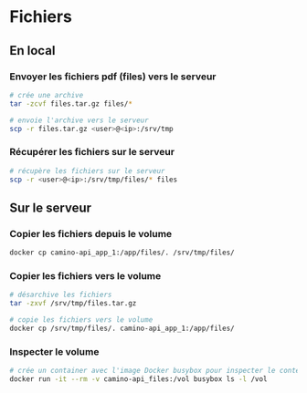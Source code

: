 # Fichiers

## En local

### Envoyer les fichiers pdf (files) vers le serveur

```sh
# crée une archive
tar -zcvf files.tar.gz files/*

# envoie l'archive vers le serveur
scp -r files.tar.gz <user>@<ip>:/srv/tmp
```

### Récupérer les fichiers sur le serveur

```sh
# récupère les fichiers sur le serveur
scp -r <user>@<ip>:/srv/tmp/files/* files
```

## Sur le serveur

### Copier les fichiers depuis le volume

```bash
docker cp camino-api_app_1:/app/files/. /srv/tmp/files/
```

### Copier les fichiers vers le volume

```bash
# désarchive les fichiers
tar -zxvf /srv/tmp/files.tar.gz

# copie les fichiers vers le volume
docker cp /srv/tmp/files/. camino-api_app_1:/app/files/
```

### Inspecter le volume

```bash
# crée un container avec l'image Docker busybox pour inspecter le contenu du volume
docker run -it --rm -v camino-api_files:/vol busybox ls -l /vol
```
